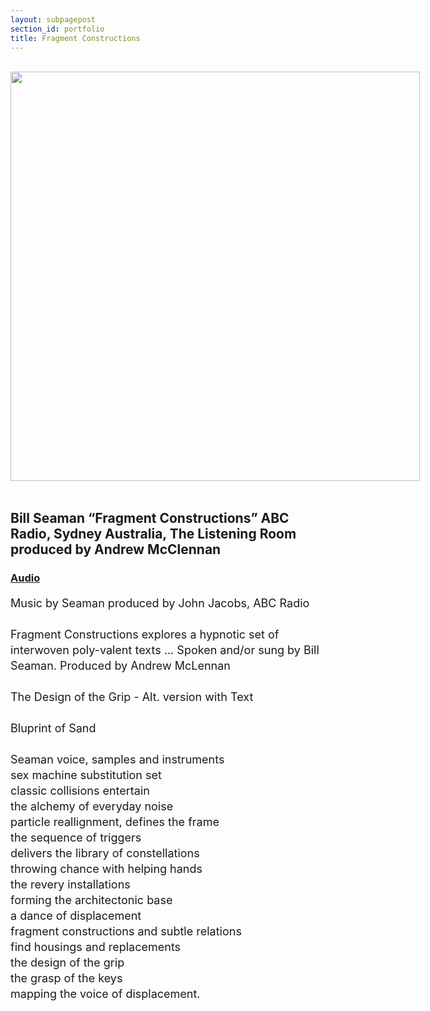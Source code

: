 ```yaml
---
layout: subpagepost
section_id: portfolio
title: Fragment Constructions
---
```

<br>
<div class="full">
    <div class="row">
         <div class="large-12 large-centered columns">
         <div><img src="../images/assets/Picture22.png" width="655"></div>
        </div>
    </div>
<br>
<div class="Text_works">
<div class="Text_title_works">
<h2>Bill Seaman “Fragment Constructions” ABC Radio, Sydney Australia, The Listening Room produced by Andrew McClennan</h2>
<a href="https://drive.google.com/file/d/18rZfcEpCo0Etl7CIPgaPbREiKHdvEFkI/view?usp=sharing"><h3>Audio</h3></a>
</div>
<p style="line-height:25px; font-size: 18px">
Music by Seaman produced by John Jacobs, ABC Radio<br><br>
 Fragment Constructions explores a hypnotic set of interwoven poly-valent texts ... Spoken and/or sung by Bill Seaman. Produced by Andrew McLennan
<br><br>
The Design of the Grip - Alt. version with Text
<br><br>
Bluprint of Sand
<br><br>
Seaman voice, samples and instruments
<br>
sex machine substitution set<br>
classic collisions entertain<br>
the alchemy of everyday noise<br>
particle reallignment, defines the frame<br>
the sequence of triggers<br>
delivers the library of constellations<br>
throwing chance with helping hands<br>
the revery installations<br>
forming the architectonic base<br>
a dance of displacement<br>
fragment constructions and subtle relations<br>
find housings and replacements<br>
the design of the grip<br>
the grasp of the keys<br>
mapping the voice of displacement.<br>
</p>
</div>
</div>
<br>